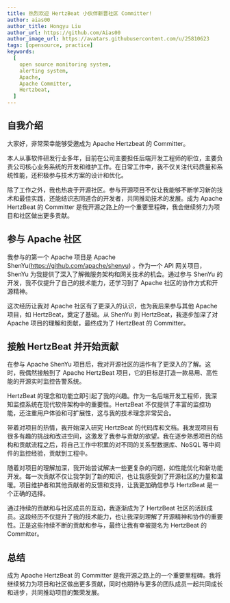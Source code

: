 ```yaml
---
title: 热烈欢迎 HertzBeat 小伙伴新晋社区 Committer!
author: aias00
author_title: Hongyu Liu
author_url: https://github.com/Aias00
author_image_url: https://avatars.githubusercontent.com/u/25810623
tags: [opensource, practice]
keywords:
  [
    open source monitoring system,
    alerting system,
    Apache,
    Apache Committer,
    Hertzbeat,
  ]
---
```


## 自我介绍

大家好，非常荣幸能够受邀成为 Apache Hertzbeat 的 Committer。

本人从事软件研发行业多年，目前在公司主要担任后端开发工程师的职位，主要负责公司核心业务系统的开发和维护工作。在日常工作中，我不仅关注代码质量和系统性能，还积极参与技术方案的设计和优化。

除了工作之外，我也热衷于开源社区。参与开源项目不仅让我能够不断学习新的技术和最佳实践，还能结识志同道合的开发者，共同推动技术的发展。成为 Apache HertzBeat 的 Committer 是我开源之路上的一个重要里程碑，我会继续努力为项目和社区做出更多贡献。

## 参与 Apache 社区

我参与的第一个 Apache 项目是 Apache ShenYu(https://github.com/apache/shenyu) 。作为一个 API 网关项目，ShenYu 为我提供了深入了解微服务架构和网关技术的机会。通过参与 ShenYu 的开发，我不仅提升了自己的技术能力，还学习到了 Apache 社区的协作方式和开源精神。

这次经历让我对 Apache 社区有了更深入的认识，也为我后来参与其他 Apache 项目，如 HertzBeat，奠定了基础。从 ShenYu 到 HertzBeat，我逐步加深了对 Apache 项目的理解和贡献，最终成为了 HertzBeat 的 Committer。

## 接触 HertzBeat 并开始贡献

在参与 Apache ShenYu 项目后，我对开源社区的运作有了更深入的了解。这时，我偶然接触到了 Apache HertzBeat 项目，它的目标是打造一款易用、高性能的开源实时监控告警系统。

HertzBeat 的理念和功能立即引起了我的兴趣。作为一名后端开发工程师，我深知监控系统在现代软件架构中的重要性。HertzBeat 不仅提供了丰富的监控功能，还注重用户体验和可扩展性，这与我的技术理念非常契合。

带着对项目的热情，我开始深入研究 HertzBeat 的代码库和文档。我发现项目有很多有趣的挑战和改进空间，这激发了我参与贡献的欲望。我在逐步熟悉项目的结构和贡献流程之后，将自己工作中积累的对不同的关系型数据库、NoSQL 等中间件的监控经验，贡献到工程中。

随着对项目的理解加深，我开始尝试解决一些更复杂的问题，如性能优化和新功能开发。每一次贡献不仅让我学到了新的知识，也让我感受到了开源社区的力量和温暖。项目维护者和其他贡献者的反馈和支持，让我更加确信参与 HertzBeat 是一个正确的选择。

通过持续的贡献和与社区成员的互动，我逐渐成为了 HertzBeat 社区的活跃成员。这段经历不仅提升了我的技术能力，也让我深刻理解了开源精神和协作的重要性。正是这些持续不断的贡献和参与，最终让我有幸被提名为 HertzBeat 的 Committer。

## 总结

成为 Apache HertzBeat 的 Committer 是我开源之路上的一个重要里程碑。我将继续努力为项目和社区做出更多贡献，同时也期待与更多的团队成员一起共同成长和进步，共同推动项目的繁荣发展。
